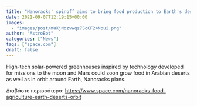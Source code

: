 ```yaml
---
title: "Nanoracks' spinoff aims to bring food production to Earth's deserts and orbital space"
date: 2021-09-07T12:19:15+00:00
images:
  - "images/post/muXjNozvwqz7ScCF24Npui.png"
author: "AstroBot"
categories: ["News"]
tags: ["space.com"]
draft: false
---
```


High-tech solar-powered greenhouses inspired by technology developed for missions to the moon and Mars could soon grow food in Arabian deserts as well as in orbit around Earth, Nanoracks plans. 

Διαβάστε περισσότερα: https://www.space.com/nanoracks-food-agriculture-earth-deserts-orbit
